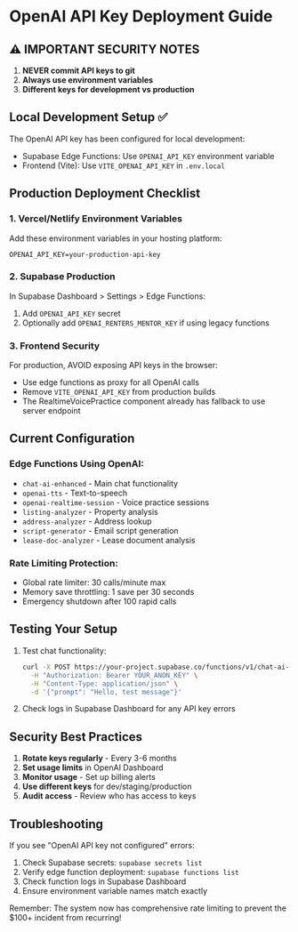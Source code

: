 # OpenAI API Key Deployment Guide

## ⚠️ IMPORTANT SECURITY NOTES

1. **NEVER commit API keys to git**
2. **Always use environment variables**
3. **Different keys for development vs production**

## Local Development Setup ✅

The OpenAI API key has been configured for local development:
- Supabase Edge Functions: Use `OPENAI_API_KEY` environment variable
- Frontend (Vite): Use `VITE_OPENAI_API_KEY` in `.env.local`

## Production Deployment Checklist

### 1. Vercel/Netlify Environment Variables
Add these environment variables in your hosting platform:
```
OPENAI_API_KEY=your-production-api-key
```

### 2. Supabase Production
In Supabase Dashboard > Settings > Edge Functions:
1. Add `OPENAI_API_KEY` secret
2. Optionally add `OPENAI_RENTERS_MENTOR_KEY` if using legacy functions

### 3. Frontend Security
For production, AVOID exposing API keys in the browser:
- Use edge functions as proxy for all OpenAI calls
- Remove `VITE_OPENAI_API_KEY` from production builds
- The RealtimeVoicePractice component already has fallback to use server endpoint

## Current Configuration

### Edge Functions Using OpenAI:
- `chat-ai-enhanced` - Main chat functionality
- `openai-tts` - Text-to-speech
- `openai-realtime-session` - Voice practice sessions
- `listing-analyzer` - Property analysis
- `address-analyzer` - Address lookup
- `script-generator` - Email script generation
- `lease-doc-analyzer` - Lease document analysis

### Rate Limiting Protection:
- Global rate limiter: 30 calls/minute max
- Memory save throttling: 1 save per 30 seconds
- Emergency shutdown after 100 rapid calls

## Testing Your Setup

1. Test chat functionality:
   ```bash
   curl -X POST https://your-project.supabase.co/functions/v1/chat-ai-enhanced \
     -H "Authorization: Bearer YOUR_ANON_KEY" \
     -H "Content-Type: application/json" \
     -d '{"prompt": "Hello, test message"}'
   ```

2. Check logs in Supabase Dashboard for any API key errors

## Security Best Practices

1. **Rotate keys regularly** - Every 3-6 months
2. **Set usage limits** in OpenAI Dashboard
3. **Monitor usage** - Set up billing alerts
4. **Use different keys** for dev/staging/production
5. **Audit access** - Review who has access to keys

## Troubleshooting

If you see "OpenAI API key not configured" errors:
1. Check Supabase secrets: `supabase secrets list`
2. Verify edge function deployment: `supabase functions list`
3. Check function logs in Supabase Dashboard
4. Ensure environment variable names match exactly

Remember: The system now has comprehensive rate limiting to prevent the $100+ incident from recurring!